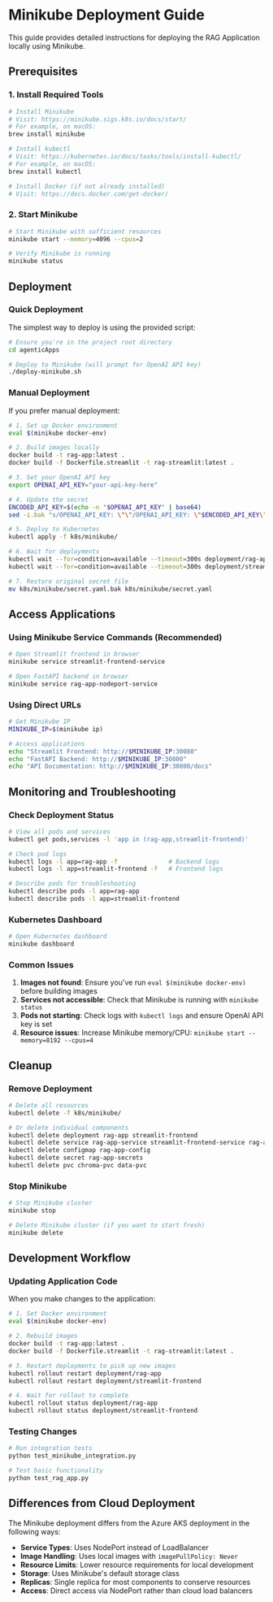 # Minikube Deployment Guide

This guide provides detailed instructions for deploying the RAG Application locally using Minikube.

## Prerequisites

### 1. Install Required Tools

```bash
# Install Minikube
# Visit: https://minikube.sigs.k8s.io/docs/start/
# For example, on macOS:
brew install minikube

# Install kubectl
# Visit: https://kubernetes.io/docs/tasks/tools/install-kubectl/
# For example, on macOS:
brew install kubectl

# Install Docker (if not already installed)
# Visit: https://docs.docker.com/get-docker/
```

### 2. Start Minikube

```bash
# Start Minikube with sufficient resources
minikube start --memory=4096 --cpus=2

# Verify Minikube is running
minikube status
```

## Deployment

### Quick Deployment

The simplest way to deploy is using the provided script:

```bash
# Ensure you're in the project root directory
cd agenticApps

# Deploy to Minikube (will prompt for OpenAI API key)
./deploy-minikube.sh
```

### Manual Deployment

If you prefer manual deployment:

```bash
# 1. Set up Docker environment
eval $(minikube docker-env)

# 2. Build images locally
docker build -t rag-app:latest .
docker build -f Dockerfile.streamlit -t rag-streamlit:latest .

# 3. Set your OpenAI API key
export OPENAI_API_KEY="your-api-key-here"

# 4. Update the secret
ENCODED_API_KEY=$(echo -n "$OPENAI_API_KEY" | base64)
sed -i.bak "s/OPENAI_API_KEY: \"\"/OPENAI_API_KEY: \"$ENCODED_API_KEY\"/" k8s/minikube/secret.yaml

# 5. Deploy to Kubernetes
kubectl apply -f k8s/minikube/

# 6. Wait for deployments
kubectl wait --for=condition=available --timeout=300s deployment/rag-app
kubectl wait --for=condition=available --timeout=300s deployment/streamlit-frontend

# 7. Restore original secret file
mv k8s/minikube/secret.yaml.bak k8s/minikube/secret.yaml
```

## Access Applications

### Using Minikube Service Commands (Recommended)

```bash
# Open Streamlit frontend in browser
minikube service streamlit-frontend-service

# Open FastAPI backend in browser  
minikube service rag-app-nodeport-service
```

### Using Direct URLs

```bash
# Get Minikube IP
MINIKUBE_IP=$(minikube ip)

# Access applications
echo "Streamlit Frontend: http://$MINIKUBE_IP:30080"
echo "FastAPI Backend: http://$MINIKUBE_IP:30800"
echo "API Documentation: http://$MINIKUBE_IP:30800/docs"
```

## Monitoring and Troubleshooting

### Check Deployment Status

```bash
# View all pods and services
kubectl get pods,services -l 'app in (rag-app,streamlit-frontend)'

# Check pod logs
kubectl logs -l app=rag-app -f              # Backend logs
kubectl logs -l app=streamlit-frontend -f   # Frontend logs

# Describe pods for troubleshooting
kubectl describe pods -l app=rag-app
kubectl describe pods -l app=streamlit-frontend
```

### Kubernetes Dashboard

```bash
# Open Kubernetes dashboard
minikube dashboard
```

### Common Issues

1. **Images not found**: Ensure you've run `eval $(minikube docker-env)` before building images
2. **Services not accessible**: Check that Minikube is running with `minikube status`
3. **Pods not starting**: Check logs with `kubectl logs` and ensure OpenAI API key is set
4. **Resource issues**: Increase Minikube memory/CPU: `minikube start --memory=8192 --cpus=4`

## Cleanup

### Remove Deployment

```bash
# Delete all resources
kubectl delete -f k8s/minikube/

# Or delete individual components
kubectl delete deployment rag-app streamlit-frontend
kubectl delete service rag-app-service streamlit-frontend-service rag-app-nodeport-service
kubectl delete configmap rag-app-config
kubectl delete secret rag-app-secrets
kubectl delete pvc chroma-pvc data-pvc
```

### Stop Minikube

```bash
# Stop Minikube cluster
minikube stop

# Delete Minikube cluster (if you want to start fresh)
minikube delete
```

## Development Workflow

### Updating Application Code

When you make changes to the application:

```bash
# 1. Set Docker environment
eval $(minikube docker-env)

# 2. Rebuild images
docker build -t rag-app:latest .
docker build -f Dockerfile.streamlit -t rag-streamlit:latest .

# 3. Restart deployments to pick up new images
kubectl rollout restart deployment/rag-app
kubectl rollout restart deployment/streamlit-frontend

# 4. Wait for rollout to complete
kubectl rollout status deployment/rag-app
kubectl rollout status deployment/streamlit-frontend
```

### Testing Changes

```bash
# Run integration tests
python test_minikube_integration.py

# Test basic functionality
python test_rag_app.py
```

## Differences from Cloud Deployment

The Minikube deployment differs from the Azure AKS deployment in the following ways:

- **Service Types**: Uses NodePort instead of LoadBalancer
- **Image Handling**: Uses local images with `imagePullPolicy: Never`
- **Resource Limits**: Lower resource requirements for local development
- **Storage**: Uses Minikube's default storage class
- **Replicas**: Single replica for most components to conserve resources
- **Access**: Direct access via NodePort rather than cloud load balancers